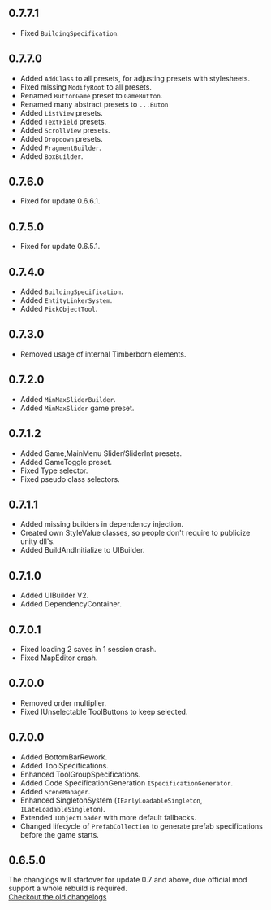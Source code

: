 ## 0.7.7.1
- Fixed `BuildingSpecification`.

## 0.7.7.0
- Added `AddClass` to all presets, for adjusting presets with stylesheets.
- Fixed missing `ModifyRoot` to all presets.
- Renamed `ButtonGame` preset to `GameButton`.
- Renamed many abstract presets to `...Buton`
- Added `ListView` presets.
- Added `TextField` presets.
- Added `ScrollView` presets.
- Added `Dropdown` presets.
- Added `FragmentBuilder`.
- Added `BoxBuilder`.

## 0.7.6.0
- Fixed for update 0.6.6.1.

## 0.7.5.0
- Fixed for update 0.6.5.1.

## 0.7.4.0
- Added `BuildingSpecification`.
- Added `EntityLinkerSystem`.
- Added `PickObjectTool`.

## 0.7.3.0
- Removed usage of internal Timberborn elements.

## 0.7.2.0
- Added `MinMaxSliderBuilder`.
- Added `MinMaxSlider` game preset.

## 0.7.1.2
- Added Game,MainMenu Slider/SliderInt presets.
- Added GameToggle preset.
- Fixed Type selector.
- Fixed pseudo class selectors.

## 0.7.1.1
- Added missing builders in dependency injection.
- Created own StyleValue classes, so people don't require to publicize unity dll's.
- Added BuildAndInitialize to UIBuilder.

## 0.7.1.0
- Added UIBuilder V2.
- Added DependencyContainer.

## 0.7.0.1

- Fixed loading 2 saves in 1 session crash.
- Fixed MapEditor crash.

## 0.7.0.0

- Removed order multiplier.
- Fixed IUnselectable ToolButtons to keep selected.

## 0.7.0.0

- Added BottomBarRework.
- Added ToolSpecifications.
- Enhanced ToolGroupSpecifications.
- Added Code SpecificationGeneration `ISpecificationGenerator`.
- Added `SceneManager`.
- Enhanced SingletonSystem (`IEarlyLoadableSingleton`, `ILateLoadableSingleton`).
- Extended `IObjectLoader` with more default fallbacks.
- Changed lifecycle of `PrefabCollection` to generate prefab specifications before the game starts.

## 0.6.5.0

The changlogs will startover for update 0.7 and above, due official mod support a whole rebuild is required.  
[Checkout the old changelogs](https://github.com/Timberborn-Modding-Central/TimberAPI/blob/0.5.9.1_archive/changelog.md)